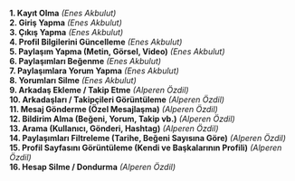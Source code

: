 **1. Kayıt Olma** *(Enes Akbulut)*  
**2. Giriş Yapma** *(Enes Akbulut)*  
**3. Çıkış Yapma** *(Enes Akbulut)*  
**4. Profil Bilgilerini Güncelleme** *(Enes Akbulut)*  
**5. Paylaşım Yapma (Metin, Görsel, Video)** *(Enes Akbulut)*  
**6. Paylaşımları Beğenme** *(Enes Akbulut)*  
**7. Paylaşımlara Yorum Yapma** *(Enes Akbulut)*  
**8. Yorumları Silme** *(Enes Akbulut)*  
**9. Arkadaş Ekleme / Takip Etme** *(Alperen Özdil)*  
**10. Arkadaşları / Takipçileri Görüntüleme** *(Alperen Özdil)*  
**11. Mesaj Gönderme (Özel Mesajlaşma)** *(Alperen Özdil)*  
**12. Bildirim Alma (Beğeni, Yorum, Takip vb.)** *(Alperen Özdil)*  
**13. Arama (Kullanıcı, Gönderi, Hashtag)** *(Alperen Özdil)*  
**14. Paylaşımları Filtreleme (Tarihe, Beğeni Sayısına Göre)** *(Alperen Özdil)*  
**15. Profil Sayfasını Görüntüleme (Kendi ve Başkalarının Profili)** *(Alperen Özdil)*  
**16. Hesap Silme / Dondurma** *(Alperen Özdil)*
